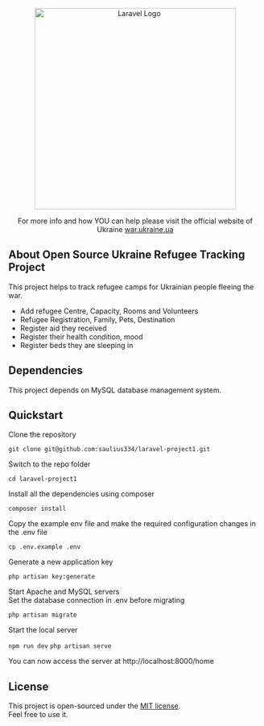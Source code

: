 <p align="center"><a href="https://war.ukraine.ua/" target="_blank"><img width="400" src="https://upload.wikimedia.org/wikipedia/commons/0/0f/Outline_of_Ukraine.svg" alt="Laravel Logo"></a></p>

<p align="center">
For more info and how YOU can help please visit the official website of Ukraine <a href="https://war.ukraine.ua/" target="_BLANK">war.ukraine.ua</a>
</p>

## About Open Source Ukraine Refugee Tracking Project

This project helps to track refugee camps for Ukrainian people fleeing the war.

- Add refugee Centre, Capacity, Rooms and Volunteers
- Refugee Registration, Family, Pets, Destination
- Register aid they received
- Register their health condition, mood
- Register beds they are sleeping in

## Dependencies  
  
This project depends on MySQL database management system.
  
## Quickstart  

Clone the repository  
  
```git clone git@github.com:saulius334/laravel-project1.git```  
  
Switch to the repo folder  
  
```cd laravel-project1```  
  
Install all the dependencies using composer  
  
```composer install```  
  
  
Copy the example env file and make the required configuration changes in the .env file  
  
```cp .env.example .env```  
  
Generate a new application key  
  
```php artisan key:generate```  
  
Start Apache and MySQL servers  
Set the database connection in .env before migrating  
  
```php artisan migrate```  
  
Start the local server  
  
```npm run dev```
```php artisan serve```  
  
You can now access the server at http://localhost:8000/home




  
  
## License

This project is open-sourced under the [MIT license](https://opensource.org/licenses/MIT).  
Feel free to use it.
